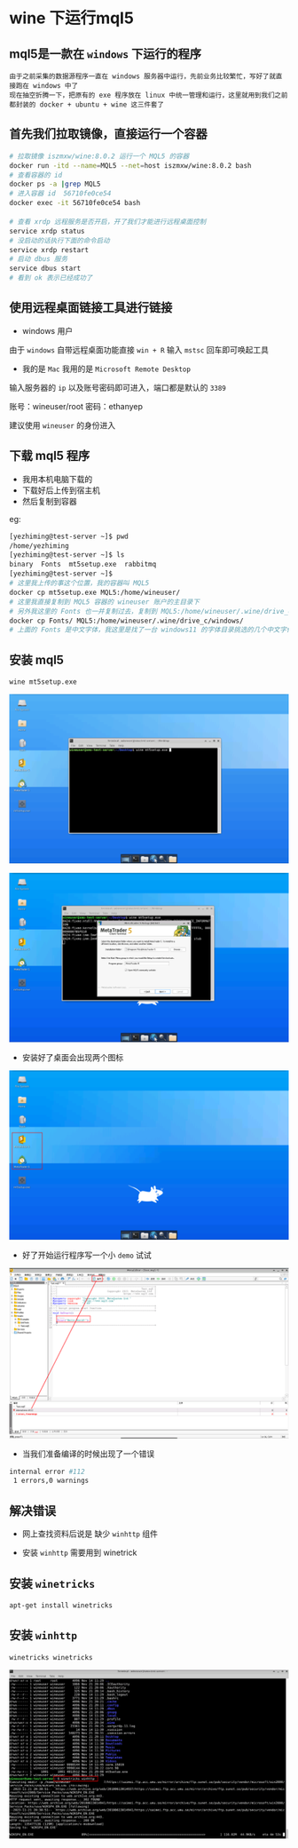 # wine 下运行mql5

## mql5是一款在 `windows` 下运行的程序

```text
由于之前采集的数据源程序一直在 windows 服务器中运行，先前业务比较繁忙，写好了就直接跑在 windows 中了
现在抽空折腾一下，把原有的 exe 程序放在 linux 中统一管理和运行，这里就用到我们之前都封装的 docker + ubuntu + wine 这三件套了
```

## 首先我们拉取镜像，直接运行一个容器

```bash
# 拉取镜像 iszmxw/wine:8.0.2 运行一个 MQL5 的容器
docker run -itd --name=MQL5 --net=host iszmxw/wine:8.0.2 bash
# 查看容器的 id
docker ps -a |grep MQL5                                                                                            MQL5
# 进入容器 id  56710fe0ce54
docker exec -it 56710fe0ce54 bash

# 查看 xrdp 远程服务是否开启，开了我们才能进行远程桌面控制
service xrdp status
# 没启动的话执行下面的命令启动
service xrdp restart
# 启动 dbus 服务
service dbus start
# 看到 ok 表示已经成功了
```

## 使用远程桌面链接工具进行链接

- windows 用户

由于 `windows` 自带远程桌面功能直接 `win + R` 输入 `mstsc` 回车即可唤起工具

- 我的是 `Mac` 我用的是 `Microsoft Remote Desktop`

输入服务器的 `ip` 以及账号密码即可进入，端口都是默认的 `3389`

账号：wineuser/root
密码：ethanyep

建议使用 `wineuser` 的身份进入

## 下载 mql5 程序

- 我用本机电脑下载的
- 下载好后上传到宿主机
- 然后复制到容器

eg:

```bash
[yezhiming@test-server ~]$ pwd
/home/yezhiming
[yezhiming@test-server ~]$ ls
binary  Fonts  mt5setup.exe  rabbitmq
[yezhiming@test-server ~]$ 
# 这里我上传的事这个位置，我的容器叫 MQL5
docker cp mt5setup.exe MQL5:/home/wineuser/
# 这里我直接复制到 MQL5 容器的 wineuser 账户的主目录下
# 另外我这里的 Fonts 也一并复制过去，复制到 MQL5:/home/wineuser/.wine/drive_c/windows/
docker cp Fonts/ MQL5:/home/wineuser/.wine/drive_c/windows/
# 上面的 Fonts 是中文字体，我这里是找了一台 windows11 的字体目录挑选的几个中文字体，你们可以看着来，主要是为了不想看到 wine 中文乱码
```


## 安装 mql5 

```bash
wine mt5setup.exe
```

![安装](https://raw.githubusercontent.com/iszmxw/FigureBed/master/images/studys/202311212112529.png)

![安装](https://raw.githubusercontent.com/iszmxw/FigureBed/master/images/studys/202311212114609.png)

- 安装好了桌面会出现两个图标
  
![安装](https://raw.githubusercontent.com/iszmxw/FigureBed/master/images/studys/202311212114931.png)

- 好了开始运行程序写一个小 `demo` 试试

![运行错误](https://raw.githubusercontent.com/iszmxw/FigureBed/master/images/studys/202311212117387.png)

- 当我们准备编译的时候出现了一个错误

```bash
internal error #112
 1 errors,0 warnings
```

## 解决错误

- 网上查找资料后说是 缺少 `winhttp` 组件

- 安装 `winhttp` 需要用到 winetrick


## 安装 `winetricks`

```bash
apt-get install winetricks
```


## 安装 `winhttp`

```bash
winetricks winetricks
```

![安装winehttp](https://raw.githubusercontent.com/iszmxw/FigureBed/master/images/studys/202311212122345.png)











